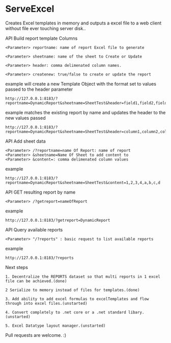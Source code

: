 # ServeExcel
Creates Excel templates in memory and outputs a excel file to a web client without file ever touching server disk..

API Build report template Columns

    <Parameter> reportname: name of report Excel file to generate

    <Parameter> sheetname: name of the sheet to Create or Update

    <Parameter> header: comma delimenated column names.

    <Parameter> createnew: true/false to create or update the report

example will create a new Template Object with the format set to values passed to the header parameter

    http://127.0.0.1:8183/?reportname=DynamicReport&sheetname=SheetTest&header=field1,field2,field3,field4&createnew=true


example matches the existing report by name and updates the header to the new values passed

    http://127.0.0.1:8183/?reportname=DynamicReport&sheetname=SheetTest&header=column1,column2,column3,column4&createnew=false

API Add sheet data

    <Parameter> /?reportname=name Of Report: name of report
    <Parameter> &sheetname=Name Of Sheet to add content to
    <Parameter> &content=: comma delimenated column values

example

    http://127.0.0.1:8183/?reportname=DynamicReport&sheetname=SheetTest&content=1,2,3,4,a,b,c,d

API GET resulting report by name

    <Parameter> /?getreport=nameOfReport

example

    http://127.0.0.1:8183/?getreport=DynamicReport

API Query available reports

    <Parameter> "/?reports" : basic request to list available reports

example

    http://127.0.0.1:8183/?reports


Next steps

    1. Decentralize the REPORTS dataset so that multi reports in 1 excel file can be achieved.(done)

    2 Serialize to memory instead of files for templates.(done)

    3. Add ability to add excel formulas to excelTemplates and flow through into excel files.(unstarted)

    4. Convert completely to .net core or a .net standard libary.(unstarted)
    
    5. Excel Datatype layout manager.(unstarted)

Pull requests are welcome. :)

